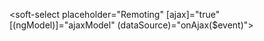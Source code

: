 <soft-select placeholder="Remoting" [ajax]="true" [(ngModel)]="ajaxModel" (dataSource)="onAjax($event)"></soft-select>